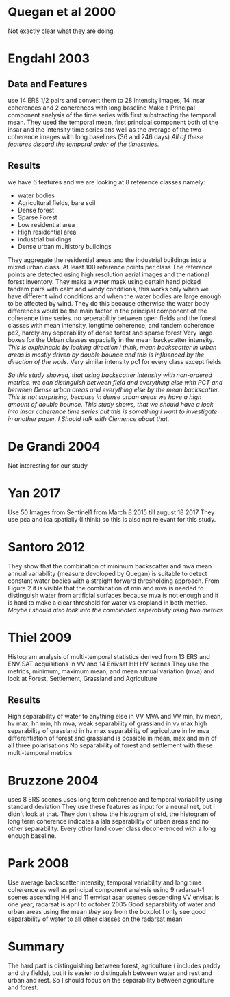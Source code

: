 # Quegan et al 2000
Not exactly clear what they are doing

# Engdahl 2003
## Data and Features
use 14 ERS 1/2 pairs and convert them to 28 intensity images, 14 insar coherences and 2 coherences with long baseline
Make a Principal component analysis of the time series with first substracting the temporal mean.
They used the temporal mean, first principal component both of the insar and the intensity time series
ans well as the average of the two coherence images with long baselines (36 and 246 days)
*All of these features discard the temporal order of the timeseries.*

## Results

we have 6 features and we are looking at 8 reference classes namely:
- water bodies
- Agricultural fields, bare soil
- Dense forest
- Sparse Forest
- Low residential area
- High residential area
- industrial buildings
- Dense urban multistory buildings


They aggregate the residential areas and the industrial buildings into a mixed urban class.
At least 100 reference points per class
The reference points are detected using high resolution aerial images and the national forest inventory.
They make a water mask using certain hand picked tandem pairs with calm and windy conditions, this works only when we have different wind conditions and when the water bodies are large enough to be affected by wind.
They do this because otherwise the water body differences would be the main factor in the principal component of the coherence time series.
no seperabiltiy between open fields and the forest classes with mean intensity, longtime coherence, and tandem coherence pc2, hardly any seperability of dense forest and sparse forest
Very large boxes for the Urban classes espacially in the mean backscatter intensity. *This is explainable by looking direction i think, mean backscatter in urban areas is mostly driven by double bounce and this is influenced by the direction of the walls.*
Very similar intensity pc1 for every class except fields.

*So this study showed, that using backscatter intensity with non-ordered metrics, we can distinguish between field and everything else with PCT and between Dense urban areas and everything else by the mean backscatter.
This is not surprising, because in dense urban areas we have a high amount of double bounce. This study shows, that we should have a look into insar coherence time series but this is something i want to investigate in another paper. I Should talk with Clemence about that.*

# De Grandi 2004
Not interesting for our study

# Yan 2017

Use 50 Images from Sentinel1 from March 8 2015 till august 18 2017
They use pca and ica spatially (I think) so this is also not relevant for this study.

# Santoro 2012
They show that the combination of minimum backscatter and mva mean annual variability (measure devoloped by Quegan) is suitable to detect constant water bodies with a straight forward thresholding approach.
From Figure 2 it is visible that the combination of min and mva is needed to distinguish water from artificial surfaces because mva is not enough and it is hard to make a clear threshold for water vs cropland in both metrics.
*Maybe i should also look into the combinated seperability using two metrics*

# Thiel 2009
Histogram analysis of multi-temporal statistics derived from 13 ERS and ENVISAT acquisitions in VV and 14 Enivsat HH HV scenes
They use the metrics, minimum, maximum mean, and mean annual variation (mva)
and look at Forest, Settlement, Grassland and Agriculture

## Results
High separability of water to anything else in VV MVA and VV min, hv mean, hv max, hh min, hh mva,
weak separability of grassland in vv max
high separability of grassland in hv max
separability of agriculture in hv mva
differentiation of forest and grassland is possible in mean, max and min of all three polarisations
No separability of forest and settlement with these multi-temporal metrics


# Bruzzone 2004
uses 8 ERS scenes
uses long term coherence and temporal variability using standard deviation
They use these features as input for a neural net, but I didn't look at that.
They don't show the histogram of std, the histogram of long term coherence indicates a lala separability of urban areas and no other separability.
Every other land cover class decoherenced with a long enough baseline.


# Park 2008
Use average backscatter intensity, temporal variability and long time coherence
as well as principal component analysis
using 9 radarsat-1 scenes ascending  HH and 11 envisat asar scenes descending VV
envisat is one year, radarsat is april to october 2005
Good separability of water and urban areas using the mean *they say* from the boxplot I only see good separability of water to all other classes on the radarsat mean


# Summary
The hard part is distinguishing between forest, agriculture ( includes paddy and dry fields),
but it is easier to distinguish between water and rest and urban and rest.
So I should focus on the separability between agriculture and forest.
